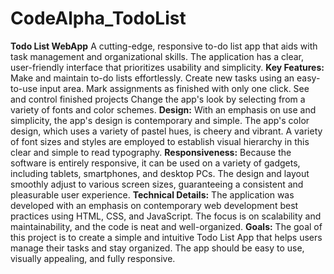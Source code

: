 # CodeAlpha_TodoList
**Todo List WebApp**
A cutting-edge, responsive to-do list app that aids with task management and organizational skills. The application has a clear, user-friendly interface that prioritizes usability and simplicity.
**Key Features:**
Make and maintain to-do lists effortlessly.
Create new tasks using an easy-to-use input area.
Mark assignments as finished with only one click.
See and control finished projects
Change the app's look by selecting from a variety of fonts and color schemes.
**Design:**
With an emphasis on use and simplicity, the app's design is contemporary and simple. The app's color design, which uses a variety of pastel hues, is cheery and vibrant. A variety of font sizes and styles are employed to establish visual hierarchy in this clear and simple to read typography.
**Responsiveness:**
Because the software is entirely responsive, it can be used on a variety of gadgets, including tablets, smartphones, and desktop PCs. The design and layout smoothly adjust to various screen sizes, guaranteeing a consistent and pleasurable user experience.
**Technical Details:**
The application was developed with an emphasis on contemporary web development best practices using HTML, CSS, and JavaScript. The focus is on scalability and maintainability, and the code is neat and well-organized.
**Goals:**
The goal of this project is to create a simple and intuitive Todo List App that helps users manage their tasks and stay organized. The app should be easy to use, visually appealing, and fully responsive.
